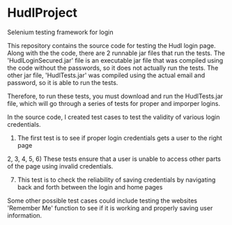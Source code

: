 # HudlProject
Selenium testing framework for login

This repository contains the source code for testing the Hudl login page. Along with the the code, there are 2 runnable jar files that run the tests.
The 'HudlLoginSecured.jar' file is an executable jar file that was compiled using the code without the passwords, so it does not actually run the tests.
The other jar file, 'HudlTests.jar' was compiled using the actual email and password, so it is able to run the tests.

Therefore, to run these tests, you must download and run the HudlTests.jar file, which will go through a series of tests for proper and imporper logins.

In the source code, I created test cases to test the validity of various login credentials.
  1) The first test is to see if proper login credentials gets a user to the right page
  
  2, 3, 4, 5, 6) These tests ensure that a user is unable to access other parts of the page using invalid credentials.
  
  7) This test is to check the reliability of saving credentials by navigating back and forth between the login and home pages
  
Some other possible test cases could include testing the websites 'Remember Me' function to see if it is working and properly saving user information.
